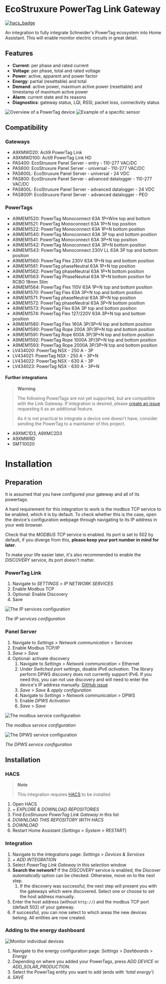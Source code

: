# EcoStruxure PowerTag Link Gateway

[![hacs_badge](https://img.shields.io/badge/HACS-Default-41BDF5.svg)](https://github.com/hacs/integration)

An integration to fully integrate Schneider's PowerTag ecosystem into Home Assistant.
This will enable monitor electric circuits in great detail.

## Features

* **Current**: per phase and rated current
* **Voltage**: per phase, total and rated voltage
* **Power**: active, apparent and power factor
* **Energy**: partial (resettable) and total
* **Demand**: active power, maximum active power (resettable) and timestamp of maximum active power
* **Alarm**: current state and its reasons
* **Diagnostics**: gateway status, LQI, RSSI, packet loss, connectivity status

![Overview of a PowerTag device](images/Features_PowerTag.png)
![Example of a specific sensor](images/Features_Sensor.png)

## Compatibility

### Gateways

* A9XMWD20: Acti9 PowerTag Link
* A9XMWD100: Acti9 PowerTag Link HD
* PAS400: EcoStruxure Panel Server - entry - 110-277 VAC/DC
* PAS600: EcoStruxure Panel Server - universal - 110-277 VAC/DC
* PAS600L: EcoStruxure Panel Server - universal - 24 VDC
* PAS800: EcoStruxure Panel Server - advanced datalogger - 110-277 VAC/DC
* PAS800L: EcoStruxure Panel Server - advanced datalogger - 24 VDC
* PAS800P: EcoStruxure Panel Server - advanced datalogger - PEO

### PowerTags

* A9MEM1520: PowerTag Monoconnect 63A 1P+Wire top and bottom
* A9MEM1521: PowerTag Monoconnect 63A 1P+N top position
* A9MEM1522: PowerTag Monoconnect 63A 1P+N bottom position
* A9MEM1540: PowerTag Monoconnect 63A 3P top and bottom position
* A9MEM1541: PowerTag Monoconnect 63A 3P+N top position
* A9MEM1542: PowerTag Monoconnect 63A 3P+N bottom position
* A9MEM1543: PowerTag Monoconnect 230V LL 63A 3P top and bottom position
* A9MEM1560: PowerTag Flex 230V 63A 1P+N top and bottom position
* A9MEM1561: PowerTag phaseNeutral 63A 1P+N top position
* A9MEM1562: PowerTag phaseNeutral 63A 1P+N bottom position
* A9MEM1563: PowerTag PhaseNeutral 63A 1P+N bottom position for RCBO 18mm Slim
* A9MEM1564: PowerTag Flex 110V 63A 1P+N top and bottom position
* A9MEM1570: PowerTag Flex 63A 3P+N top and bottom position
* A9MEM1571: PowerTag phaseNeutral 63A 3P+N top position
* A9MEM1572: PowerTag phaseNeutral 63A 3P+N bottom position
* A9MEM1573: PowerTag Flex 63A 3P top and bottom position
* A9MEM1574: PowerTag Flex 127/220V 63A 3P+N top and bottom position
* A9MEM1580: PowerTag Flex 160A 3P/3P+N top and bottom position
* A9MEM1590: PowerTag Rope 200A 3P/3P+N top and bottom position
* A9MEM1591: PowerTag Rope 600A 3P/3P+N top and bottom position
* A9MEM1592: PowerTag Rope 1000A 3P/3P+N top and bottom position
* A9MEM1593: PowerTag Rope 2000A 3P/3P+N top and bottom position
* LV434020: PowerTag NSX - 250 A - 3P
* LV434021: PowerTag NSX - 250 A - 3P+N
* LV434022: PowerTag NSX - 630 A - 3P
* LV434023: PowerTag NSX - 630 A - 3P+N

#### Further integrations

> **Warning**
>
> The following PowerTags are not yet supported, but are compatible with the Link Gateway.
> If integration is desired, please [create an issue](https://github.com/Breina/PowerTagGateway/issues) requesting it as an additional feature.
> 
> As it is not practical to integrate a device one doesn't have, consider sending the PowerTag to a maintainer of this project.

* A9XMC1D3, A9XMC2D3
* A9XMWRD
* SMT10020


# Installation

## Preparation

It is assumed that you have configured your gateway and all of its powertags.

A hard requirement for this integration to work is the modbus TCP service to be enabled, which it is by default.
To check whether this is the case, open the device's configuration webpage through navigating to its IP address in your web browser.

Check that the _MODBUS TCP_ service is enabled.
Its port is set to 502 by default, if you diverge from this, **please keep your port number in mind for later**.

To make your life easier later, it's also recommended to enable the _DISCOVERY_ service, its port doesn't matter.

### PowerTag Link

1. Navigate to _SETTINGS_ > _IP NETWORK SERVICES_
2. Enable Modbus TCP
3. Optional: Enable Discovery
4. Save

![The IP services configuration](images/Web_config.png)

_The IP services configuration_

### Panel Server

1. Navigate to _Settings_ > _Network communication_ > Services
2. Enable Modbus TCP/IP
3. _Save_ > _Save_
4. Optional: activate discovery
   1. Navigate to _Settings_ > _Network communication_ > Ethernet
   2. Under _Switched port settings_, disable _IPv6 activation_. The library perform DPWS discovery does not currently support IPv6. If you need this, you can not use discovery and will need to enter the device's IP address manually. [GitHub issue](https://github.com/andreikop/python-ws-discovery/issues/58)
   3. _Save_ > _Save & apply configuration_
   4. Navigate to _Settings_ > _Network communication_ > DPWS
   5. Enable _DPWS Activation_
   6. _Save_ > _Save_

![The modbus service configuration](images/Web_config_panel_modbus.png)

_The modbus service configuration_

![The DPWS service configuration](images/Web_config_panel_dpws.png)

_The DPWS service configuration_

## Installation

### HACS

> **Note**
> 
> This integration requires [HACS](https://github.com/hacs/integration) to be installed

1. Open HACS
2. _+ EXPLORE & DOWNLOAD REPOSITORIES_
3. Find _EcoStruxure PowerTag Link Gateway_ in this list
4. _DOWNLOAD THIS REPOSITORY WITH HACS_
5. _DOWNLOAD_
6. Restart Home Assistant (_Settings_ > _System_ > _RESTART_)

### Integration

 1. Navigate to the integrations page: _Settings_ > _Devices & Services_
 2. _+ ADD INTEGRATION_
 3. Select _PowerTag Link Gateway_ in this selection window
 4. **Search the network?** If the *DISCOVERY* service is enabled, the *Discover automatically* option can be checked. 
    Otherwise, move on to the next step.
    1. If the discovery was successful, the next step will present you with the gateways which were discovered.
       Select one or choose to set the host address manually.
 5. Enter the host address (without `http://`) and the modbus TCP port (default 502) of your gateway.
 6. If successful, you can now select to which areas the new devices belong.
    All entities are now created.

### Adding to the energy dashboard

![Monitor individual devices](images/Features_Energy_panel.png)

 1. Navigate to the energy configuration page: _Settings_ > _Dashboards_ > _Energy_
 2. Depending on where you added your PowerTags, press _ADD DEVICE_ or _ADD_SOLAR_PRODUCTION_.
 3. Select the PowerTag entity you want to add (ends with _'total energy'_)
 4. _SAVE_
